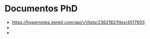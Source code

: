 # Documentos PhD

- <a href="https://hypernotes.zenkit.com/api/v1/lists/2362182/files/4517903" zenkit-inline="zenkit.com/file">https://hypernotes.zenkit.com/api/v1/lists/2362182/files/4517903</a>
- 
- 
